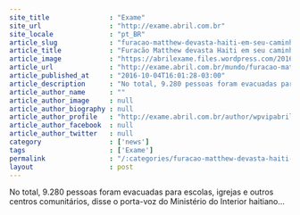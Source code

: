 ```yaml
---
site_title               : "Exame"
site_url                 : "http://exame.abril.com.br"
site_locale              : "pt_BR"
article_slug             : "furacao-matthew-devasta-haiti-em-seu-caminho-ate-cuba"
article_title            : "Furacão Matthew devasta Haiti em seu caminho até Cuba"
article_image            : "https://abrilexame.files.wordpress.com/2016/10/size_960_16_9_furacao-matthew-que-atingiu-o-haiti-nesta-terca-feira-04-10-2016.jpg?quality=70&strip=all&w=960"
article_url              : "http://exame.abril.com.br/mundo/furacao-matthew-devasta-haiti-em-seu-caminho-ate-cuba/"
article_published_at     : "2016-10-04T16:01:28-03:00"
article_description      : "No total, 9.280 pessoas foram evacuadas para escolas, igrejas e outros centros comunitários, disse o porta-voz do Ministério do Interior haitiano..."
article_author_name      : ""
article_author_image     : null
article_author_biography : null
article_author_profile   : "http://exame.abril.com.br/author/wpvipabril/"
article_author_facebook  : null
article_author_twitter   : null
category                 : ['news']
tags                     : ['Exame']
permalink                : "/:categories/furacao-matthew-devasta-haiti-em-seu-caminho-ate-cuba/"
layout                   : post
---
```


No total, 9.280 pessoas foram evacuadas para escolas, igrejas e outros centros comunitários, disse o porta-voz do Ministério do Interior haitiano...
